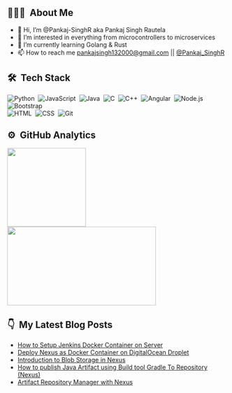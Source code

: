 ## 👨🏻‍💻 &nbsp;About Me

- 👋 Hi, I’m @Pankaj-SinghR aka Pankaj Singh Rautela
- 👀 I’m interested in everything from microcontrollers to microservices
- 🌱 I’m currently learning Golang & Rust 
- 📫 How to reach me pankajsingh132000@gmail.com || [@Pankaj_SinghR](https://twitter.com/Pankaj_SinghR)

## 🛠 &nbsp;Tech Stack

![Python](https://img.shields.io/badge/-Python-05122A?style=flat&logo=python)&nbsp;
![JavaScript](https://img.shields.io/badge/-JavaScript-05122A?style=flat&logo=javascript)&nbsp;
![Java](https://img.shields.io/badge/-Java-05122A?style=flat&logo=Java&logoColor=FFA518)&nbsp;
![C](https://img.shields.io/badge/-C-05122A?style=flat&logo=C&logoColor=A8B9CC)&nbsp;
![C++](https://img.shields.io/badge/-C++-05122A?style=flat&logo=C%2B%2B&logoColor=00599C)&nbsp;
![Angular](https://img.shields.io/badge/-Angular-05122A?style=flat&logo=Angular)&nbsp;
![Node.js](https://img.shields.io/badge/-Node.js-05122A?style=flat&logo=node.js)&nbsp;
![Bootstrap](https://img.shields.io/badge/-Bootstrap-05122A?style=flat&logo=bootstrap&logoColor=563D7C)\
![HTML](https://img.shields.io/badge/-HTML-05122A?style=flat&logo=HTML5)&nbsp;
![CSS](https://img.shields.io/badge/-CSS-05122A?style=flat&logo=CSS3&logoColor=1572B6)&nbsp;
![Git](https://img.shields.io/badge/-Git-05122A?style=flat&logo=git)&nbsp;


## ⚙️ &nbsp;GitHub Analytics

<p align="left">
<a href="https://github.com/Pankaj-SinghR">
  <img height="180em" src="https://github-readme-stats-eight-theta.vercel.app/api?username=Pankaj-SinghR&show_icons=true&theme=algolia&include_all_commits=true&count_private=true"/>
  <img height="180em" width = "340em" src="https://github-readme-stats-eight-theta.vercel.app/api/top-langs/?username=Pankaj-SinghR&layout=compact&langs_count=8&theme=algolia"/>
</a>
</p>


## 👇 &nbsp;My Latest Blog Posts

<!-- BLOG-POST-LIST:START -->
- [How to Setup Jenkins Docker Container on Server](https://pankaj-singhr.hashnode.dev/how-to-setup-jenkins-docker-container-on-server)
- [Deploy Nexus as Docker Container on DigitalOcean Droplet](https://pankaj-singhr.hashnode.dev/deploy-nexus-as-docker-container-on-digitalocean-droplet)
- [Introduction to Blob Storage in Nexus](https://pankaj-singhr.hashnode.dev/introduction-to-blob-storage-in-nexus)
- [How to publish Java Artifact using Build tool Gradle To Repository &lpar;Nexus&rpar;](https://pankaj-singhr.hashnode.dev/how-to-publish-java-artifact-using-build-tool-gradle-to-repository-nexus)
- [Artifact Repository Manager with Nexus](https://pankaj-singhr.hashnode.dev/artifact-repository-manager-with-nexus)
<!-- BLOG-POST-LIST:END -->
